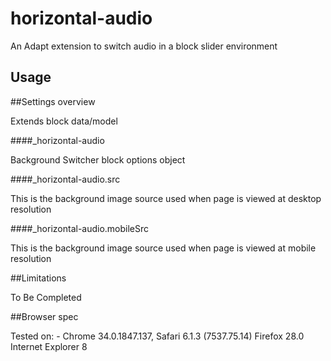 horizontal-audio
===============

An Adapt extension to switch audio in a block slider environment

Usage
 ------

##Settings overview

Extends block data/model

####_horizontal-audio

Background Switcher block options object


####_horizontal-audio.src

This is the background image source used when page is viewed at desktop resolution


####_horizontal-audio.mobileSrc

This is the background image source used when page is viewed at mobile resolution

##Limitations

To Be Completed

##Browser spec

Tested on: -
Chrome 34.0.1847.137, 
Safari 6.1.3 (7537.75.14)
Firefox 28.0
Internet Explorer 8
